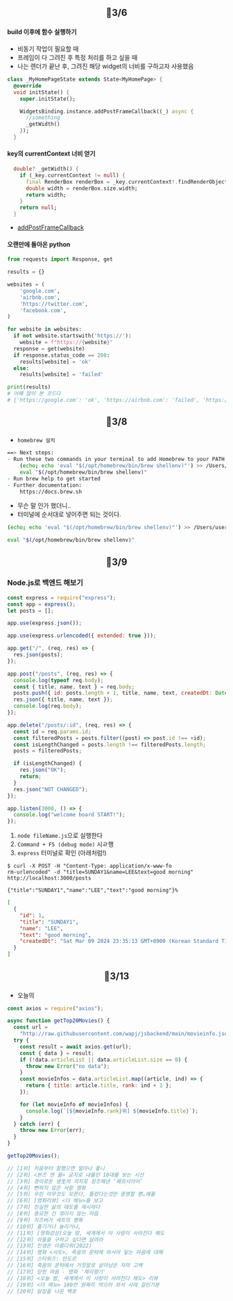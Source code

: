 ## <p align="center">📆3/6</p>

#### build 이후에 함수 실행하기

- 비동기 작업이 필요할 때
- 프레임이 다 그려진 후 특정 처리를 하고 싶을 때
- 나는 렌더가 끝난 후, 그려진 해당 widget의 너비를 구하고자 사용했음

```dart
class _MyHomePageState extends State<MyHomePage> {
  @override
  void initState() {
    super.initState();

    WidgetsBinding.instance.addPostFrameCallback((_) async {
      //something
      _getWidth()
    });
  }
```

#### key의 currentContext 너비 얻기

```dart
  double? _getWidth() {
    if (_key.currentContext != null) {
      final RenderBox renderBox = _key.currentContext!.findRenderObject() as RenderBox;
      double width = renderBox.size.width;
      return width;
    }
    return null;
  }
```

- [addPostFrameCallback](https://api.flutter.dev/flutter/scheduler/SchedulerBinding/addPostFrameCallback.html)

#### 오랜만에 돌아온 python

```python
from requests import Response, get

results = {}

websites = (
    'google.com',
    'airbnb.com',
    'https://twitter.com',
    'facebook.com',
)

for website in websites:
  if not website.startswith('https://'):
    website = f"https://{website}"
  response = get(website)
  if response.status_code == 200:
    results[website] = 'ok'
  else:
    results[website] = 'failed'

print(results)
# 어째 많이 본 코드다
# {'https://google.com': 'ok', 'https://airbnb.com': 'failed', 'https://twitter.com': 'failed', 'https://facebook.com': 'ok'}
```

## <p align="center">📆3/8</p>

- `homebrew 설치`

```zsh
==> Next steps:
- Run these two commands in your terminal to add Homebrew to your PATH:
    (echo; echo 'eval "$(/opt/homebrew/bin/brew shellenv)"') >> /Users/user/.zprofile
    eval "$(/opt/homebrew/bin/brew shellenv)"
- Run brew help to get started
- Further documentation:
    https://docs.brew.sh
```

- 무슨 말 인가 했더니..
- 터미널에 순서대로 넣어주면 되는 것이다.

```zsh
(echo; echo 'eval "$(/opt/homebrew/bin/brew shellenv)"') >> /Users/user/.zprofile
```

```zsh
eval "$(/opt/homebrew/bin/brew shellenv)"
```

## <p align="center">📆3/9</p>

### Node.js로 백엔드 해보기

```javascript
const express = require("express");
const app = express();
let posts = [];

app.use(express.json());

app.use(express.urlencoded({ extended: true }));

app.get("/", (req, res) => {
  res.json(posts);
});

app.post("/posts", (req, res) => {
  console.log(typeof req.body);
  const { title, name, text } = req.body;
  posts.push({ id: posts.length + 1, title, name, text, createdDt: Date() });
  res.json({ title, name, text });
  console.log(req.body);
});

app.delete("/posts/:id", (req, res) => {
  const id = req.params.id;
  const filteredPosts = posts.filter((post) => post.id !== +id);
  const isLengthChanged = posts.length !== filteredPosts.length;
  posts = filteredPosts;

  if (isLengthChanged) {
    res.json("OK");
    return;
  }
  res.json("NOT CHANGED");
});

app.listen(3000, () => {
  console.log("welcome board START!");
});
```

1. `node fileName.js`으로 실행한다
1. `Command + F5 (debug mode)` 시ㄹ행
1. `express` 터미널로 확인 (아래처럼!)

```shell
$ curl -X POST -H "Content-Type: application/x-www-fo
rm-urlencoded" -d "title=SUNDAY1&name=LEE&text=good morning" http://localhost:3000/posts

{"title":"SUNDAY1","name":"LEE","text":"good morning"}%
```

```json
[
  {
    "id": 1,
    "title": "SUNDAY1",
    "name": "LEE",
    "text": "good morning",
    "createdDt": "Sat Mar 09 2024 23:35:13 GMT+0900 (Korean Standard Time)"
  }
]
```

## <p align="center">📆3/13</p>

- 오늘의

```javascript
const axios = require("axios");

async function getTop20Movies() {
  const url =
    "http://raw.githubusercontent.com/wapj/jsbackend/main/movieinfo.json";
  try {
    const result = await axios.get(url);
    const { data } = result;
    if (!data.articleList || data.articleList.size == 0) {
      throw new Error("no data");
    }
    const movieInfos = data.articleList.map((article, ind) => {
      return { title: article.title, rank: ind + 1 };
    });

    for (let movieInfo of movieInfos) {
      console.log(`[${movieInfo.rank}위] ${movieInfo.title}`);
    }
  } catch (err) {
    throw new Error(err);
  }
}

getTop20Movies();

// [1위] 처음부터 잘했으면 얼마나 좋니
// [2위] <본즈 앤 올> 궁지로 내몰린 10대를 보는 시선
// [3위] 경이로운 생生의 의지로 창조해낸 ‘페르시아어’
// [4위] 뻔하지 않은 사랑 영화
// [5위] 우린 아무것도 모른다, 틀렸다는것만 증명할 뿐…에올
// [6위] [영화리뷰] <더 메뉴>를 보고
// [7위] 진실한 삶의 태도를 제시하다
// [8위] 중요한 건 꺾이지 않는 마음
// [9위] 치즈버거 세트의 행복
// [10위] 즐기거나 놀리거나,
// [11위] [영화감상]오늘 밤, 세계에서 이 사랑이 사라진다 해도
// [12위] 아들을 구하고 싶다면 달려라
// [13위] 인생은 아름다워(2022)
// [14위] 영화 <사도>, 죽음의 문턱에 와서야 닿는 마음에 대해
// [15위] 스타워즈: 안도르
// [16위] 죽음의 문턱에서 거짓말로 살아남은 자의 고백
// [17위] 닫힌 마음 - 영화 '체리향기'
// [18위] <오늘 밤, 세계에서 이 사랑이 사라진다 해도> 리뷰
// [19위] <더 메뉴> 180만 원짜리 먹으러 와서 사레 걸린기분
// [20위] 닭장을 나온 백호
```
